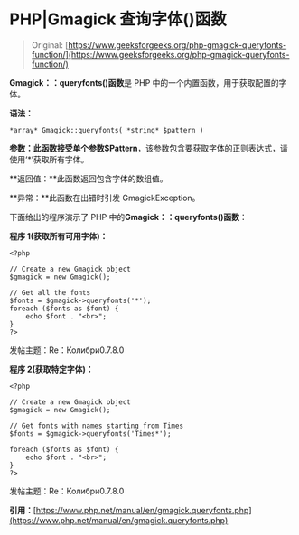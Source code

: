 # PHP|Gmagick 查询字体()函数

> Original: [https://www.geeksforgeeks.org/php-gmagick-queryfonts-function/](https://www.geeksforgeeks.org/php-gmagick-queryfonts-function/)

**Gmagick：：queryfonts()函数**是 PHP 中的一个内置函数，用于获取配置的字体。

**语法：**

```
*array* Gmagick::queryfonts( *string* $pattern )
```

**参数：**此函数接受单个参数**$Pattern**，该参数包含要获取字体的正则表达式，请使用‘*’获取所有字体。

**返回值：**此函数返回包含字体的数组值。

**异常：**此函数在出错时引发 GmagickException。

下面给出的程序演示了 PHP 中的**Gmagick：：queryfonts()函数**：

**程序 1(获取所有可用字体)：**

```
<?php

// Create a new Gmagick object
$gmagick = new Gmagick();

// Get all the fonts
$fonts = $gmagick->queryfonts('*');
foreach ($fonts as $font) {
    echo $font . "<br>";
}
?>
```

发帖主题：Re：Колибри0.7.8.0

**程序 2(获取特定字体)：**

```
<?php

// Create a new Gmagick object
$gmagick = new Gmagick();

// Get fonts with names starting from Times
$fonts = $gmagick->queryfonts('Times*');

foreach ($fonts as $font) {
    echo $font . "<br>";
}
?>
```

发帖主题：Re：Колибри0.7.8.0

**引用：**[https://www.php.net/manual/en/gmagick.queryfonts.php](https://www.php.net/manual/en/gmagick.queryfonts.php)